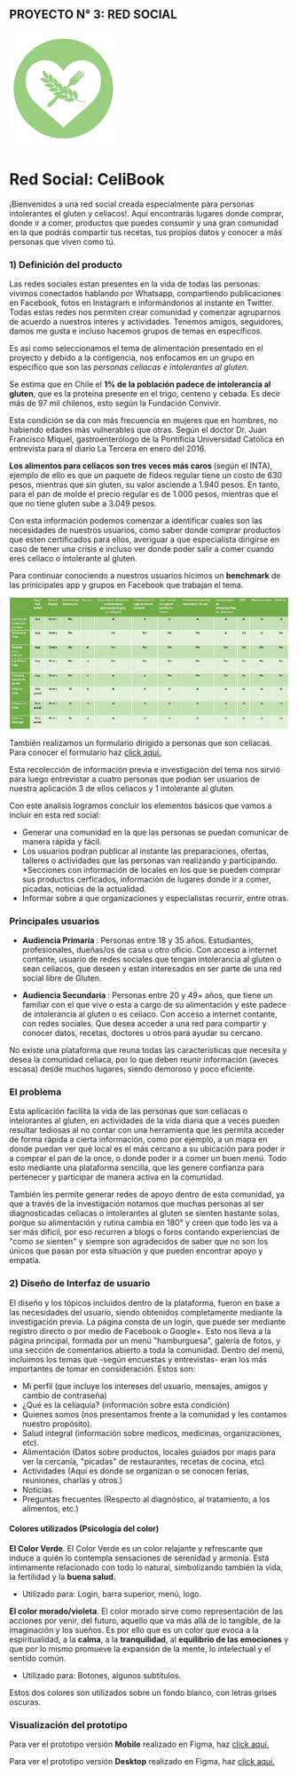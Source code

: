 ## PROYECTO N° 3: RED SOCIAL

![alt text](https://raw.githubusercontent.com/CamiRamirez/scl-2018-05-bc-core-am-socialnetwork/master/img/celiaco3%20verde%20icono.png)



# Red Social: CeliBook
¡Bienvenidos a una red social creada especialmente para personas intolerantes el gluten y celiacos!. Aquí encontrarás lugares donde comprar, donde ir a comer, productos que puedes consumir y una gran comunidad en la que podrás compartir tus recetas, tus propios datos y conocer a más personas que viven como tú. 

### 1) Definición del producto

Las redes sociales estan presentes en la vida de todas las personas: vivimos conectados hablando por Whatsapp, compartiendo publicaciones en Facebook, fotos en Instagram e informándonos al instante en Twitter. Todas estas redes nos permiten crear comunidad y comenzar agruparnos de acuerdo a nuestros interes y actividades. Tenemos amigos, seguidores, damos me gusta e incluso hacemos grupos de temas en específicos. 

Es así como seleccionamos el tema de alimentación presentado en el proyecto y debido a la contigencia, nos enfocamos en un grupo en especifico que son las *personas celiacas e intolerantes al gluten*.

Se estima que en Chile el <b> 1% de la población padece de intolerancia al gluten</b>, que es la proteína presente en el trigo, centeno y cebada. Es decir más de 97 mil chilenos, esto según la Fundación Convivir. 

Esta condición se da con más frecuencia en mujeres que en hombres, no habiendo edades más vulnerables que otras. Según el doctor Dr. Juan Francisco Miquel, gastroenterólogo de la Pontificia Universidad Católica en entrevista para el diario La Tercera en enero del 2016.

<b>Los alimentos para celiacos son tres veces más caros </b> (según el INTA), ejemplo de ello es que un paquete de fideos regular tiene un costo de 630 pesos, mientras que sin gluten, su valor asciende a 1.940 pesos. En tanto, para el pan de molde el precio regular es de 1.000 pesos, mientras que el que no tiene gluten sube a 3.049 pesos.

Con esta información podemos comenzar a identificar cuales son las necesidades de nuestros usuarios, como saber donde comprar productos que esten certificados para ellos, averiguar a que especialista dirigirse en caso de tener una crisis e incluso ver donde poder salir a comer cuando eres celiaco o intolerante al gluten.

Para continuar conociendo a nuestros usuarios hicimos un <b>benchmark</b> de las prinicipales app y grupos en Facebook que trabajan el tema.

![alt text](anexos/benchmarks.png)

También realizamos un formulario dirigido a personas que son celiacas. Para conocer el formulario haz [click aquí.](https://goo.gl/forms/VBogzX7thPG66X622/)

Esta recolección de información previa e investigación del tema nos sirvió para luego entrevistar a cuatro personas que podian ser usuarios de nuestra aplicación 3 de ellos celiacos y 1 intolerante al gluten. 

Con este analisis logramos concluir los elementos básicos que vamos a incluir en esta red social:
* Generar una comunidad en la que las personas se puedan comunicar de manera rápida y fácil.
* Los usuarios podran publicar al instante las preparaciones, ofertas, talleres o actividades que las personas van realizando y participando.
*Secciones con información de locales en los que se pueden comprar sus productos cerficados, información de lugares donde ir a comer, picadas, noticias de la actualidad. 
* Informar sobre a que organizaciones y especialistas recurrir, entre otras.

<h3> Principales usuarios </h3>

* <b> Audiencia Primaria </b>: Personas entre 18 y 35 años. Estudiantes, profesionales, dueñas/os de casa u otro oficio. Con acceso a internet contante, usuario de redes sociales que tengan intolerancia al gluten o sean celiacos, que deseen y estan interesados en ser parte de una red social libre de Gluten.

* <b> Audiencia Secundaria </b>: Personas entre 20 y 49+ años,  que tiene un familiar con el que vive o esta a cargo de su alimentación y este padece de intolerancia al gluten o es celiaco. Con acceso a internet contante, con redes sociales. Que desea acceder a una red para compartir y conocer datos, recetas, doctores u otros para ayudar su cercano.

No existe una plataforma que reuna todas las caracteristicas que necesita y desea la comunidad celiaca, por lo que deben reunir información (aveces escasa) desde muchos lugares, siendo demoroso y poco eficiente.

<h3> El problema </h3>

Esta aplicación facilita la vida de las personas que son celiacas o intelorantes al gluten, en actividades de la vida diaria que a veces pueden resultar tediosas al no contar con una herramienta que les permita acceder de forma rápida a cierta información, como por ejemplo, a un mapa en donde puedan ver qué local es el más cercano a su ubicación para poder ir a comprar el pan de la once, o donde poder ir a comer un buen menú. Todo esto mediante una plataforma sencilla, que les genere confianza para pertenecer y participar de manera activa en la comunidad.

También les permite generar redes de apoyo dentro de esta comunidad, ya que a través de la investigación notamos que muchas personas al ser diagnosticadas celiacas o intolerantes al gluten se sienten bastante solas, porque su alimentación y rutina cambia en 180° y creen que todo les va a ser más dificil, por eso recurren a blogs o foros contando experiencias de "como se sienten" y siempre son agradecidos de saber que no son los únicos que pasan por esta situación y que pueden encontrar apoyo y empatía.


### 2) Diseño de Interfaz de usuario

El diseño y los tópicos incluidos dentro de la plataforma, fueron en base a las necesidades del usuario, siendo obtenidos completamente mediante la investigación previa.
La página consta de un login, que puede ser mediante registro directo o por medio de Facebook o Google+. Esto nos lleva a la página principal, formada por un menú "hamburguesa", galería de fotos, y una sección de comentarios abierto a toda la comunidad.
Dentro del menú, incluimos los temas que -según encuestas y entrevistas- eran los más importantes de tomar en consideración. Estos son:
* Mi perfil (que incluye los intereses del usuario, mensajes, amigos y cambio de contraseña)
* ¿Qué es la celiaquía? (información sobre esta condición)
* Quienes somos (nos presentamos frente a la comunidad y les contamos nuestro propósito).
* Salud integral (información sobre medicos, medicinas, organizaciones, etc).
* Alimentación (Datos sobre productos, locales guiados por maps para ver la cercanía, "picadas" de restaurantes, recetas de cocina, etc).
* Actividades (Aquí es donde se organizan o se conocen ferias, reuniones, charlas y otros.)
* Noticias
* Preguntas frecuentes (Respecto al diagnóstico, al tratamiento, a los alimentos, etc.)

#### Colores utilizados (Psicología del color)
<b>El Color Verde</b>. El Color Verde es un color relajante y refrescante que induce a quién lo contempla sensaciones de serenidad y armonía. Está íntimamente relacionado con todo lo natural, simbolizando también la vida, la fertilidad y la <b>buena salud.</b>
* Utilizado para: Login, barra superior, menú, logo.

<b>El color morado/violeta</b>. El color morado sirve como representación de las acciones por venir, del futuro, aquello que va más allá de lo tangible, de la imaginación y los sueños. Es por ello que es un color que evoca a la espiritualidad, a la <b>calma</b>, a la <b>tranquilidad</b>, al <b>equilibrio de las emociones</b> y que por lo mismo promueve la expansión de la mente, lo intelectual y el sentido común.
* Utilizado para: Botones, algunos subtítulos.

Estos dos colores son utilizados sobre un fondo blanco, con letras grises oscuras. 

### Visualización del prototipo
Para ver el prototipo versión <b>Mobile</b> realizado en Figma, haz [click aquí.](https://www.figma.com/proto/0rc4en5mN6XT8Ts4jB6Ejoll/Red-Social-Celiacos?scaling=min-zoom&node-id=124%3A6)

Para ver el prototipo versión <b>Desktop</b> realizado en Figma, haz [click aquí.](https://www.figma.com/proto/bk6Byx4WAYmqqbj2L9IxyZIx/Red-Social-celiacos-%2F-Version-Desktop?scaling=scale-down&node-id=2%3A1)


